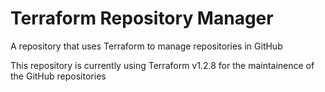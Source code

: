 # Terraform Repository Manager

A repository that uses Terraform to manage repositories in GitHub

This repository is currently using Terraform v1.2.8 for the maintainence of the GitHub repositories
